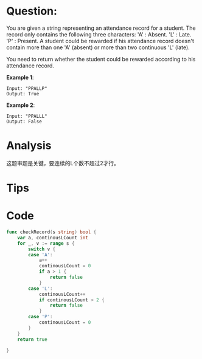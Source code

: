 # Question:


You are given a string representing an attendance record for a student. The record only contains the following three characters:
'A' : Absent.
'L' : Late.
'P' : Present.
A student could be rewarded if his attendance record doesn't contain more than one 'A' (absent) or more than two continuous 'L' (late).

You need to return whether the student could be rewarded according to his attendance record.

**Example 1**:
```
Input: "PPALLP"
Output: True
```

**Example 2**:
```
Input: "PPALLL"
Output: False
```

# Analysis

这题审题是关键，要连续的L个数不超过2才行。

# Tips

# Code
```go
func checkRecord(s string) bool {
	var a, continousLCount int
	for _, v := range s {
		switch v {
		case 'A':
			a++
			continousLCount = 0
			if a > 1 {
				return false
			}
		case 'L':
			continousLCount++
			if continousLCount > 2 {
				return false
			}
		case 'P':
			continousLCount = 0
		}
	}
	return true

}
```

